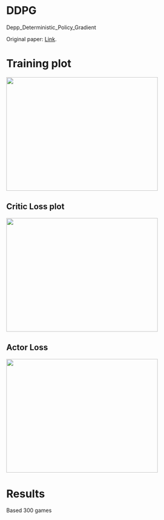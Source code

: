 # DDPG
Depp_Deterministic_Policy_Gradient

Original paper: 
[Link](https://arxiv.org/abs/1509.02971).

# Training plot
<!---
your comment goes here ![IMAGE_DESCRIPTION](plots/Training.PNG)
and here ![IMAGE_DESCRIPTION](plots/Histogram.png)
![Alt Text](plots/gif.gif)
-->
<img src="plots/Figure_3.PNG" width="400" height="300">

## Critic Loss plot
<img src="plots/Figure_1.PNG" width="400" height="300">

## Actor Loss 
<img src="plots/Figure_2.PNG" width="400" height="300">

# Results 
Based 300 games




